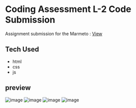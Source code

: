 # Coding Assessment L-2 Code Submission 

Assignment submission for the Marmeto : <a href="https://marmeto-2-surya.netlify.app/">View</a>

## Tech Used
- html
- css
- js

## preview
  ![image](https://github.com/Moriarity-2k/Marmeto---Coding-Assignment--Task-2/assets/143058936/6987c14a-16e7-4d40-95c1-8c5978765a8c)
  ![image](https://github.com/Moriarity-2k/Marmeto---Coding-Assignment--Task-2/assets/143058936/49f75f79-897d-4e49-99c2-6f46b1091f79)
  ![image](https://github.com/Moriarity-2k/Marmeto---Coding-Assignment--Task-2/assets/143058936/d093cb6f-c946-4fa7-9334-fac1c2594f0c)
  ![image](https://github.com/Moriarity-2k/Marmeto---Coding-Assignment--Task-2/assets/143058936/11a1f372-fcda-4814-bf13-d94ce1c5b667)




